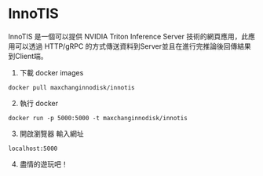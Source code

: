 # InnoTIS
InnoTIS 是一個可以提供 NVIDIA Triton Inference Server 技術的網頁應用，此應用可以透過 HTTP/gRPC 的方式傳送資料到Server並且在進行完推論後回傳結果到Client端。

1. 下載 docker images
```
docker pull maxchanginnodisk/innotis
```

2. 執行 docker
```
docker run -p 5000:5000 -t maxchanginnodisk/innotis
```

3. 開啟瀏覽器 輸入網址
```
localhost:5000
```

4. 盡情的遊玩吧！